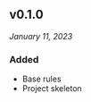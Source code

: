 v0.1.0
------------------------------
*January 11, 2023*

### Added
- Base rules
- Project skeleton
